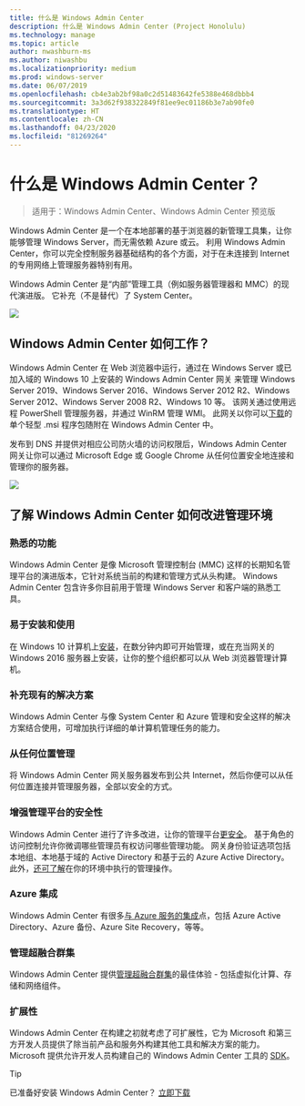 ```yaml
---
title: 什么是 Windows Admin Center
description: 什么是 Windows Admin Center (Project Honolulu)
ms.technology: manage
ms.topic: article
author: nwashburn-ms
ms.author: niwashbu
ms.localizationpriority: medium
ms.prod: windows-server
ms.date: 06/07/2019
ms.openlocfilehash: cb4e3ab2bf98a0c2d51483642fe5388e468dbbb4
ms.sourcegitcommit: 3a3d62f938322849f81ee9ec01186b3e7ab90fe0
ms.translationtype: HT
ms.contentlocale: zh-CN
ms.lasthandoff: 04/23/2020
ms.locfileid: "81269264"
---
```

# <a name="what-is-windows-admin-center"></a>什么是 Windows Admin Center？

> 适用于：Windows Admin Center、Windows Admin Center 预览版

Windows Admin Center 是一个在本地部署的基于浏览器的新管理工具集，让你能够管理 Windows Server，而无需依赖 Azure 或云。 利用 Windows Admin Center，你可以完全控制服务器基础结构的各个方面，对于在未连接到 Internet 的专用网络上管理服务器特别有用。

Windows Admin Center 是“内部”管理工具（例如服务器管理器和 MMC）的现代演进版。 它补充（不是替代）了 System Center。

![](../media/wac-complements.png)

## <a name="how-does-windows-admin-center-work"></a>Windows Admin Center 如何工作？

Windows Admin Center 在 Web 浏览器中运行，通过在 Windows Server 或已加入域的 Windows 10 上安装的 Windows Admin Center 网关  来管理 Windows Server 2019、Windows Server 2016、Windows Server 2012 R2、Windows Server 2012、Windows Server 2008 R2、Windows 10 等。 该网关通过使用远程 PowerShell 管理服务器，并通过 WinRM 管理 WMI。 此网关以你可以[下载](https://aka.ms/windowsadmincenter)的单个轻型 .msi 程序包随附在 Windows Admin Center 中。

发布到 DNS 并提供对相应公司防火墙的访问权限后，Windows Admin Center 网关让你可以通过 Microsoft Edge 或 Google Chrome 从任何位置安全地连接和管理你的服务器。

![](../media/architecture.png)

## <a name="learn-how-windows-admin-center-improves-your-management-environment"></a>了解 Windows Admin Center 如何改进管理环境

### <a name="familiar-functionality"></a>**熟悉的功能**

Windows Admin Center 是像 Microsoft 管理控制台 (MMC) 这样的长期知名管理平台的演进版本，它针对系统当前的构建和管理方式从头构建。 Windows Admin Center 包含许多你目前用于管理 Windows Server 和客户端的熟悉工具。

### <a name="easy-to-install-and-use"></a>**易于安装和使用**

在 Windows 10 计算机上[安装](../deploy/install.md)，在数分钟内即可开始管理，或在充当网关的 Windows 2016 服务器上安装，让你的整个组织都可以从 Web 浏览器管理计算机。

### <a name="complements-existing-solutions"></a>**补充现有的解决方案**

Windows Admin Center 与像 System Center 和 Azure 管理和安全这样的解决方案结合使用，可增加执行详细的单计算机管理任务的能力。

### <a name="manage-from-anywhere"></a>**从任何位置管理**

将 Windows Admin Center 网关服务器发布到公共 Internet，然后你便可以从任何位置连接并管理服务器，全部以安全的方式。

### <a name="enhanced-security-for-your-management-platform"></a>**增强管理平台的安全性**

Windows Admin Center 进行了许多改进，让你的管理平台[更安全](../plan/user-access-options.md)。 基于角色的访问控制允许你微调哪些管理员有权访问哪些管理功能。 网关身份验证选项包括本地组、本地基于域的 Active Directory 和基于云的 Azure Active Directory。  此外，[还可了解](../use/logging.md)在你的环境中执行的管理操作。

### <a name="azure-integration"></a>**Azure 集成**

Windows Admin Center 有很多[与 Azure 服务的集成](../plan/azure-integration-options.md)点，包括 Azure Active Directory、Azure 备份、Azure Site Recovery，等等。

### <a name="manage-hyper-converged-clusters"></a>**管理超融合群集**

Windows Admin Center 提供[管理超融合群集](../use/manage-hyper-converged.md)的最佳体验 - 包括虚拟化计算、存储和网络组件。

### <a name="extensibility"></a>**扩展性**

Windows Admin Center 在构建之初就考虑了可扩展性，它为 Microsoft 和第三方开发人员提供了除当前产品和服务外构建其他工具和解决方案的能力。 Microsoft 提供允许开发人员构建自己的 Windows Admin Center 工具的 [SDK](../extend/extensibility-overview.md)。

> [!Tip]
> 已准备好安装 Windows Admin Center？ [立即下载](https://aka.ms/windowsadmincenter)
